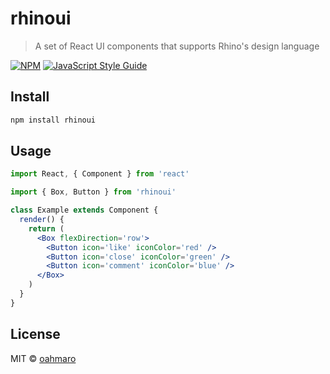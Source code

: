 # rhinoui

> A set of React UI components that supports Rhino&#x27;s design language

[![NPM](https://img.shields.io/npm/v/rhinoui.svg)](https://www.npmjs.com/package/rhinoui) [![JavaScript Style Guide](https://img.shields.io/badge/code_style-standard-brightgreen.svg)](https://standardjs.com)

## Install

```bash
npm install rhinoui
```

## Usage

```jsx
import React, { Component } from 'react'

import { Box, Button } from 'rhinoui'

class Example extends Component {
  render() {
    return (
      <Box flexDirection='row'>
        <Button icon='like' iconColor='red' />
        <Button icon='close' iconColor='green' />
        <Button icon='comment' iconColor='blue' />
      </Box>
    )
  }
}
```

## License

MIT © [oahmaro](https://github.com/oahmaro)
